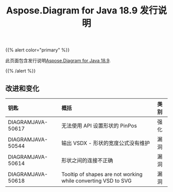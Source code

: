 ﻿---
title: Aspose.Diagram for Java 18.9 发行说明
type: docs
weight: 40
url: /zh/java/aspose-diagram-for-java-18-9-release-notes/
---
{{% alert color="primary" %}} 

此页面包含发行说明[Aspose.Diagram for Java 18.9](https://docs.aspose.com/diagram/java/aspose-diagram-for-java-18-9-release-notes/).

{{% /alert %}} 
## **改进和变化**

|**钥匙**|**概括**|**类别**|
|:- |:- |:- |
|DIAGRAMJAVA-50617|无法使用 API 设置形状的 PinPos|强化|
|DIAGRAMJAVA-50544|输出 VSDX - 形状的宽度公式没有维护|漏洞|
|DIAGRAMJAVA-50614|形状之间的连接不正确|漏洞|
|DIAGRAMJAVA-50618|Tooltip of shapes are not working while converting VSD to SVG|漏洞|

